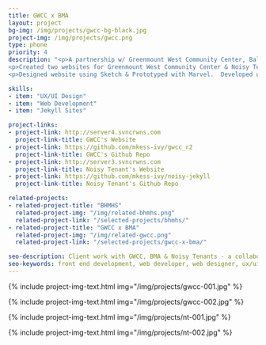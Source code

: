```yaml
---
title: GWCC x BMA
layout: project
bg-img: /img/projects/gwcc-bg-black.jpg
project-img: /img/projects/gwcc.png
type: phone
priority: 4
description: "<p>A partnership w/ Greenmount West Community Center, Baltimore Museum of Art & Mark Bradford provided resources for youth artists to explore STEAM programming and platforms for sharing their work.</p>
<p>Created two websites for Greenmount West Community Center & Noisy Tenants to share the work they are facilitating in the center.</p>
<p>Designed website using Sketch & Prototyped with Marvel.  Developed using Jekyll with the SiteLeaf CMS User Interface.</p>"

skills:
- item: "UX/UI Design"
- item: "Web Development"
- item: "Jekyll Sites"

project-links:
- project-link: http://server4.svncrwns.com
  project-link-title: GWCC's Website
- project-link: https://github.com/mkess-ivy/gwcc_r2
  project-link-title: GWCC's Github Repo
- project-link: http://server3.svncrwns.com
  project-link-title: Noisy Tenant's Website
- project-link: https://github.com/mkess-ivy/noisy-jekyll
  project-link-title: Noisy Tenant's Github Repo

related-projects:
- related-project-title: "BHMHS"
  related-project-img: "/img/related-bhmhs.png"
  related-project-link: "/selected-projects/bhmhs/"
- related-project-title: "GWCC x BMA"
  related-project-img: "/img/related-gwcc.png"
  related-project-link: "/selected-projects/gwcc-x-bma/"

seo-description: Client work with GWCC, BMA & Noisy Tenants - a collaborative project to develop programming, digital platforms and physical platforms for youth in Greenmount West community in Baltimore, Maryland. GWCC and Noisy Tenant Websites designed and developed by Montier Kess.
seo-keywords: front end development, web developer, web designer, ux/ui designer, baltimore, atlanta, wordpress developer, static website developer, javascript, black woman, tech, black woman in tech, montier kess, STEM, entrepreneurship, svncrwns, atlanta, strategy, fashion, streetwear, retail brands, scale brands, business strategy
---
```


{% include project-img-text.html img="/img/projects/gwcc-001.jpg" %}

{% include project-img-text.html img="/img/projects/gwcc-002.jpg" %}

{% include project-img-text.html img="/img/projects/nt-001.jpg"  %}

{% include project-img-text.html img="/img/projects/nt-002.jpg" %}